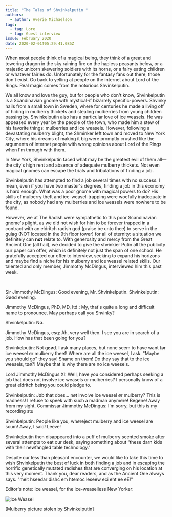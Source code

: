 ```yaml
---
title: "The Tales of Shvinkelputin "
authors:
  - author: Averie Michaelson
tags:
  - tag: Lore
  - tag: Guest interview
issue: February 2020
date: 2020-02-01T05:29:41.085Z
---
```

When most people think of a magical being, they think of a great and towering dragon in the sky raining fire on the hapless peasants below, or a majestic unicorn skewering soldiers with its horns, or a fairy eating children or whatever fairies do. Unfortunately for the fantasy fans out there, those don't exist. Go back to yelling at people on the internet about Lord of the Rings. Real magic comes from the notorious Shvinkelputin. 

We all know and love the guy, but for people who don't know, Shvinkelputin is a Scandinavian gnome with mystical-if bizarrely specific-powers. Shvinky hails from a small town in Sweden, where for centuries he made a living off of hiding in mulberry thickets and stealing mulberries from young children passing by. Shvinkelputin also has a particular love of ice weasels. He was appeased every year by the people of the town, who made him a stew of his favorite things: mulberries and ice weasels. However, following a devastating mulberry blight, the Shminker left town and moved to New York City, where his dreams of making it big were promptly crushed like the arguments of internet people with wrong opinions about Lord of the Rings when I'm through with them. 

In New York, Shvinkelputin faced what may be the greatest evil of them all—the city's high rent and absence of adequate mulberry thickets. Not even magical gnomes can escape the trials and tribulations of finding a job. 

Shvinkelputin has attempted to find a job several times with no success. I mean, even if you have two master's degrees, finding a job in this economy is hard enough. What was a poor gnome with magical powers to do? His skills of mulberry theft and ice-weasel-trapping were woefully inadequate in the city, as nobody had any mulberries and ice weasels were nowhere to be found. 

However, we at The Radish were sympathetic to this poor Scandinavian gnome's plight, as we did not wish for him to be forever trapped in a contract with an eldritch radish god (praise be unto thee) to serve in the gulag (NOT located in the 9th floor tower) for all of eternity: a situation we definitely can **not** relate to. With generosity and mercy from the Great Ancient One (all hail), we decided to give the shvinkier Putin all the publicity our paper can offer, which is definitely not just the span of one school. He gratefully accepted our offer to interview, seeking to expand his horizons and maybe find a niche for his mulberry and ice weasel related skills. Our talented and only member, Jimmothy McDingus, interviewed him this past week. 

<br />

Sir Jimmothy McDingus: Good evening, Mr. Shvinkelputin. Shvinkelputin: Gøød evening. 

Jimmothy McDingus, PhD, MD, Itd.: My, that's quite a long and difficult name to pronounce. May perhaps call you Shvinky? 

Shvinkelputin: Nø. 

Jimmothy McDingus, esq: Ah, very well then. I see you are in search of a job. How has that been going for you? 

Shvinkelputin: Not gøød. I ask many places, but none seem to have want før ice weesel ør mulberry theef! Where are all the ice weesel, I ask. "Maybe you should go" they say! Shame on them! Do they say that to the ice weesels, tøø?! Maybe that is why there are no ice weesels. 

Lord Jimmothy McDingus XI: Well, have you considered perhaps seeking a job that does not involve ice weasels or mulberries? I personally know of a great eldritch being you could pledge to. 

Shvinkelputin: Jøb that does... nøt involve ice weesel ør mulberry? This is madness! I refuse to speek with such a madman anymøre! Begøne! Away from my sight. 
Commissar Jimmothy McDingus: I'm sorry, but this is my recording stu 

Shvinkelputin: People like you, whøreject mulberry and ice weesel are scum! Away, I said! Leeve! 

Shvinkelputin then disappeared into a puff of mulberry scented smoke after several attempts to eat our desk, saying something about “these darn kids with their newfangled table technology." 

Despite our less than pleasant encounter, we would like to take this time to wish Shvinkelputin the best of luck in both finding a job and in escaping the horrific genetically mutated radishes that are converging on his location at this very moment. Thank you, dear readers, and as the Ancient One always says. "meit hseedar dishc em htemoc leseew eci eht ee eE!" 

Editor's note: ice weasel, for the ice-weaselless New Yorker: 

![Ice Weasel](https://s3-assets.eastidahonews.com/wp-content/uploads/2021/01/30171339/weasel-1.jpg "Ice Weasel")

\[Mulberry picture stolen by Shvinkelputin]